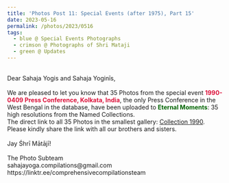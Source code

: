 ```yaml
---
title: 'Photos Post 11: Special Events (after 1975), Part 15'
date: 2023-05-16
permalink: /photos/2023/0516
tags:
  - blue @ Special Events Photographs
  - crimson @ Photographs of Shri Mataji
  - green @ Updates
---
```


<p>
<br>
Dear Sahaja Yogis and Sahaja Yoginīs,<br>
<br>
We are pleased to let you know that 35 Photos from the special event <font color="Crimson"><b>1990-0409 Press Conference, Kolkata, India</b></font>, the only Press Conference in the West Bengal in the database, have been uploaded to <font color="DarkGreen"><b>Eternal Moments</b></font>: 35 high resolutions from the Named Collections.<br>
The direct link to all 35 Photos in the smallest gallery: <a href="https://eternalmoments.smugmug.com/Collections/Yogi-Mahajan-Collection/1990/"> Collection 1990</a>.<br>
Please kindly share the link with all our brothers and sisters.<br>
<br>
Jay Śhrī Mātājī!<br>
<br>
The Photo Subteam<br>
sahajayoga.compilations@gmail.com<br>
https://linktr.ee/comprehensivecompilationsteam<br>
</p>